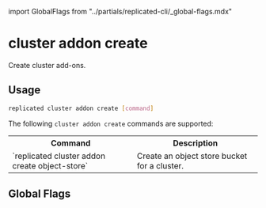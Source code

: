 import GlobalFlags from "../partials/replicated-cli/_global-flags.mdx"

# cluster addon create

Create cluster add-ons.

## Usage

```bash
replicated cluster addon create [command]
```

The following `cluster addon create` commands are supported:

<table>
<tr>
  <th width="50%">Command</th>
  <th width="50%">Description</th>
</tr>
  <tr>
    <td>`replicated cluster addon create object-store`</td>
    <td>Create an object store bucket for a cluster.</td>
  </tr>
</table>

## Global Flags

<GlobalFlags/>
